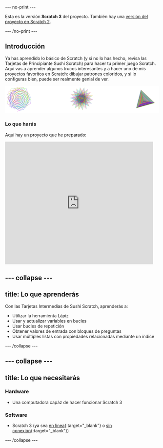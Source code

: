 --- no-print ---

Esta es la versión **Scratch 3** del proyecto. También hay una [versión del proyecto en Scratch 2](https://projects.raspberrypi.org/es-LA/projects/cd-intermediate-scratch-sushi-scratch2).

--- /no-print ---

## Introducción

Ya has aprendido lo básico de Scratch (y si no lo has hecho, revisa las Tarjetas de Principiante Sushi Scratch) para hacer tu primer juego Scratch. Aquí vas a aprender algunos trucos interesantes y a hacer uno de mis proyectos favoritos en Scratch: dibujar patrones coloridos, y si lo configuras bien, puede ser realmente genial de ver.

![](images/pen1.png)

### Lo que harás

Aquí hay un proyecto que he preparado:

<div class="scratch-preview">
  <iframe allowtransparency="true" width="485" height="402" src="https://scratch.mit.edu/projects/embed/205355399/?autostart=false" frameborder="0"></iframe>
</div>

--- collapse ---
---
title: Lo que aprenderás
---

Con las Tarjetas Intermedias de Sushi Scratch, aprenderás a:

+ Utilizar la herramienta Lápiz
+ Usar y actualizar variables en bucles
+ Usar bucles de repetición
+ Obtener valores de entrada con bloques de preguntas
+ Usar múltiples listas con propiedades relacionadas mediante un índice

--- /collapse ---

--- collapse ---
---
title: Lo que necesitarás
---

### Hardware

+ Una computadora capáz de hacer funcionar Scratch 3

### Software

+ Scratch 3 (ya sea [en línea](https://scratch.mit.edu/projects/editor/){:target="_blank"} o [sin conexión](https://scratch.mit.edu/download/){:target="_blank"})

--- /collapse ---